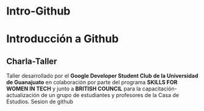 # Intro-Github

# Introducción a Github

## Charla-Taller
Taller desarrollado por el **Google Developer Student Club de la Universidad de Guanajuato** en colaboración por parte del programa **SKILLS FOR WOMEN IN TECH** y junto a **BRITISH COUNCIL** para la capacitación-actualización de un grupo de estudiantes y profesores de la Casa de Estudios.
 Sesion de github
